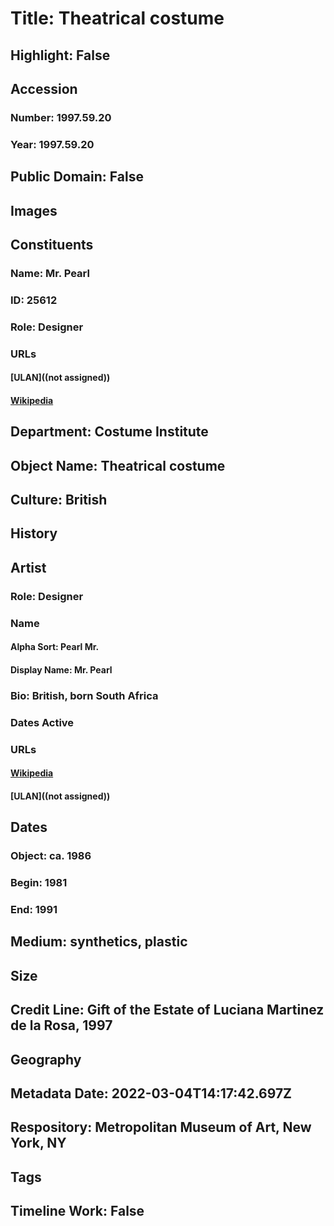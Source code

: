 # Title: Theatrical costume
## Highlight: False
## Accession
### Number: 1997.59.20
### Year: 1997.59.20
## Public Domain: False
## Images
## Constituents
### Name: Mr. Pearl
### ID: 25612
### Role: Designer
### URLs
#### [ULAN]((not assigned))
#### [Wikipedia](https://www.wikidata.org/wiki/Q3327193)
## Department: Costume Institute
## Object Name: Theatrical costume
## Culture: British
## History
## Artist
### Role: Designer
### Name
#### Alpha Sort: Pearl Mr.
#### Display Name: Mr. Pearl
### Bio: British, born South Africa
### Dates Active
### URLs
#### [Wikipedia](https://www.wikidata.org/wiki/Q3327193)
#### [ULAN]((not assigned))
## Dates
### Object: ca. 1986
### Begin: 1981
### End: 1991
## Medium: synthetics, plastic
## Size
## Credit Line: Gift of the Estate of Luciana Martinez de la Rosa, 1997
## Geography
## Metadata Date: 2022-03-04T14:17:42.697Z
## Respository: Metropolitan Museum of Art, New York, NY
## Tags
## Timeline Work: False